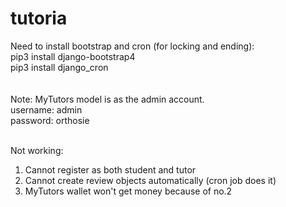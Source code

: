 # tutoria

Need to install bootstrap and cron (for locking and ending):<br>
pip3 install django-bootstrap4<br>
pip3 install django_cron<br>
<br><br>
Note: MyTutors model is as the admin account. <br>
username: admin <br>
password: orthosie <br><br>

Not working:<br>
1. Cannot register as both student and tutor <br>
2. Cannot create review objects automatically (cron job does it) <br>
3. MyTutors wallet won't get money because of no.2 <br>
